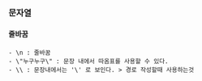 ### 문자열

#### 줄바꿈

    - \n : 줄바꿈
    - \"누구누구\" : 문장 내에서 따옴표를 사용할 수 있다.
    - \\ : 문장내에서는 '\' 로 보인다. > 경로 작성할때 사용하는것
